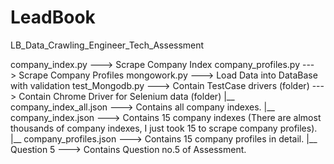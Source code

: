 # LeadBook
LB_Data_Crawling_Engineer_Tech_Assessment

company_index.py ---> Scrape Company Index 
company_profiles.py ---> Scrape Company Profiles
mongowork.py ---> Load Data into DataBase with validation
test_Mongodb.py ---> Contain TestCase
drivers (folder) ---> Contain Chrome Driver for Selenium
data (folder)
  |__ company_index_all.json ---> Contains all company indexes.
  |__ company_index.json ---> Contains 15 company indexes (There are almost thousands of company indexes, I just took 15 to scrape company profiles).
  |__ company_profiles.json ---> Contains 15 company profiles in detail.
  |__ Question 5 ---> Contains Question no.5 of Assessment.
  
